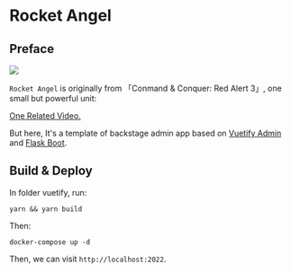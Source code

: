 # Rocket Angel

## Preface

![](https://static.wikia.nocookie.net/cnc/images/4/4a/Rocket_angel.jpg/revision/latest/scale-to-width-down/200?cb=20130619044039)

`Rocket Angel` is originally from 「Conmand & Conquer: Red Alert 3」, one small but powerful unit:

[One Related Video.](https://www.bilibili.com/video/BV12g4y1v7gA?spm_id_from=333.337.search-card.all.click)

But here, It's a template of backstage admin app based on [Vuetify Admin](https://github.com/boring-plans/vuetify-admin) and [Flask Boot](https://github.com/boring-plans/flast-boot).

## Build & Deploy

In folder vuetify, run:

```shell
yarn && yarn build
```

Then:

```shell
docker-compose up -d
```

Then, we can visit `http://localhost:2022`.

